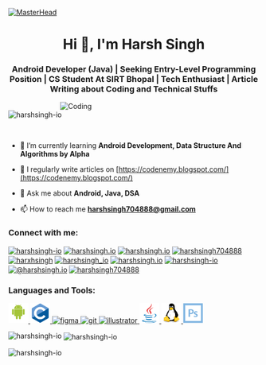 [![MasterHead](https://previews.123rf.com/images/karpenkoilia/karpenkoilia1806/karpenkoilia180600011/102988806-vector-line-web-concept-for-programming-linear-web-banner-for-coding-.jpg)](https://codenemy.blogspot.com)
<h1 align="center">Hi 👋, I'm Harsh Singh</h1>
<h3 align="center">Android Developer (Java) | Seeking Entry-Level Programming Position | CS Student At SIRT Bhopal | Tech Enthusiast | Article Writing about Coding and Technical Stuffs</h3>
<img align="right" alt="Coding" width="400" src="https://miro.medium.com/max/828/0*7Q3yvSIv_t0ioJ-Z.gif">

<p align="left"> <img src="https://komarev.com/ghpvc/?username=harshsingh-io&label=Profile%20views&color=0e75b6&style=flat" alt="harshsingh-io" /> </p>

<p align="left"> <a href="https://twitter.com/" target="blank"><img src="https://img.shields.io/twitter/follow/?logo=twitter&style=for-the-badge" alt="" /></a> </p>

- 🌱 I’m currently learning **Android Development, Data Structure And Algorithms by Alpha**

- 📝 I regularly write articles on [https://codenemy.blogspot.com/](https://codenemy.blogspot.com/)

- 💬 Ask me about **Android, Java, DSA**

- 📫 How to reach me **harshsingh704888@gmail.com**

<h3 align="left">Connect with me:</h3>
<p align="left">
<a href="https://linkedin.com/in/harshsingh-io" target="blank"><img align="center" src="https://raw.githubusercontent.com/rahuldkjain/github-profile-readme-generator/master/src/images/icons/Social/linked-in-alt.svg" alt="harshsingh-io" height="30" width="40" /></a>
<a href="https://fb.com/harshsingh.io" target="blank"><img align="center" src="https://raw.githubusercontent.com/rahuldkjain/github-profile-readme-generator/master/src/images/icons/Social/facebook.svg" alt="harshsingh.io" height="30" width="40" /></a>
<a href="https://instagram.com/harshsingh.io" target="blank"><img align="center" src="https://raw.githubusercontent.com/rahuldkjain/github-profile-readme-generator/master/src/images/icons/Social/instagram.svg" alt="harshsingh.io" height="30" width="40" /></a>
<a href="https://www.youtube.com/c/harshsingh704888" target="blank"><img align="center" src="https://raw.githubusercontent.com/rahuldkjain/github-profile-readme-generator/master/src/images/icons/Social/youtube.svg" alt="harshsingh704888" height="30" width="40" /></a>
<a href="https://www.codechef.com/users/harxhsingh" target="blank"><img align="center" src="https://cdn.jsdelivr.net/npm/simple-icons@3.1.0/icons/codechef.svg" alt="harxhsingh" height="30" width="40" /></a>
<a href="https://www.hackerrank.com/harshsingh_io" target="blank"><img align="center" src="https://raw.githubusercontent.com/rahuldkjain/github-profile-readme-generator/master/src/images/icons/Social/hackerrank.svg" alt="harshsingh_io" height="30" width="40" /></a>
<a href="https://codeforces.com/profile/harshsingh.io" target="blank"><img align="center" src="https://raw.githubusercontent.com/rahuldkjain/github-profile-readme-generator/master/src/images/icons/Social/codeforces.svg" alt="harshsingh.io" height="30" width="40" /></a>
<a href="https://www.leetcode.com/harshsingh-io" target="blank"><img align="center" src="https://raw.githubusercontent.com/rahuldkjain/github-profile-readme-generator/master/src/images/icons/Social/leet-code.svg" alt="harshsingh-io" height="30" width="40" /></a>
<a href="https://www.hackerearth.com/@harshsingh.io" target="blank"><img align="center" src="https://raw.githubusercontent.com/rahuldkjain/github-profile-readme-generator/master/src/images/icons/Social/hackerearth.svg" alt="@harshsingh.io" height="30" width="40" /></a>
<a href="https://auth.geeksforgeeks.org/user/harshsingh704888" target="blank"><img align="center" src="https://raw.githubusercontent.com/rahuldkjain/github-profile-readme-generator/master/src/images/icons/Social/geeks-for-geeks.svg" alt="harshsingh704888" height="30" width="40" /></a>
</p>

<h3 align="left">Languages and Tools:</h3>
<p align="left"> <a href="https://developer.android.com" target="_blank" rel="noreferrer"> <img src="https://raw.githubusercontent.com/devicons/devicon/master/icons/android/android-original-wordmark.svg" alt="android" width="40" height="40"/> </a> <a href="https://www.cprogramming.com/" target="_blank" rel="noreferrer"> <img src="https://raw.githubusercontent.com/devicons/devicon/master/icons/c/c-original.svg" alt="c" width="40" height="40"/> </a> <a href="https://www.figma.com/" target="_blank" rel="noreferrer"> <img src="https://www.vectorlogo.zone/logos/figma/figma-icon.svg" alt="figma" width="40" height="40"/> </a> <a href="https://git-scm.com/" target="_blank" rel="noreferrer"> <img src="https://www.vectorlogo.zone/logos/git-scm/git-scm-icon.svg" alt="git" width="40" height="40"/> </a> <a href="https://www.adobe.com/in/products/illustrator.html" target="_blank" rel="noreferrer"> <img src="https://www.vectorlogo.zone/logos/adobe_illustrator/adobe_illustrator-icon.svg" alt="illustrator" width="40" height="40"/> </a> <a href="https://www.java.com" target="_blank" rel="noreferrer"> <img src="https://raw.githubusercontent.com/devicons/devicon/master/icons/java/java-original.svg" alt="java" width="40" height="40"/> </a> <a href="https://www.linux.org/" target="_blank" rel="noreferrer"> <img src="https://raw.githubusercontent.com/devicons/devicon/master/icons/linux/linux-original.svg" alt="linux" width="40" height="40"/> </a> <a href="https://www.photoshop.com/en" target="_blank" rel="noreferrer"> <img src="https://raw.githubusercontent.com/devicons/devicon/master/icons/photoshop/photoshop-line.svg" alt="photoshop" width="40" height="40"/> </a> </p>

<p><img align="left" src="https://github-readme-stats.vercel.app/api/top-langs?username=harshsingh-io&show_icons=true&locale=en&layout=compact" alt="harshsingh-io" /></p>

<p>&nbsp;<img align="center" src="https://github-readme-stats.vercel.app/api?username=harshsingh-io&show_icons=true&locale=en" alt="harshsingh-io" /></p>

<p><img align="center" src="https://github-readme-streak-stats.herokuapp.com/?user=harshsingh-io&" alt="harshsingh-io" /></p>
